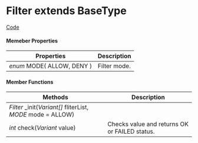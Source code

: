 
# **Filter** extends BaseType


[Code](https://github.com/QuentinCaffeino/godot-console/blob/dev/src/Types/Filter.gd)


#### Memeber Properties

| Properties | Description |
|--|--|
| *enum* MODE( ALLOW, DENY ) | Filter mode. |


#### Member Functions

| Methods | Description |
|--|--|
| *Filter* _init(*Variant[]* fliterList, *MODE* mode = ALLOW) |  |
| *int* check(*Variant* value) | Checks value and returns OK or FAILED status. |
